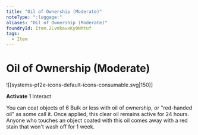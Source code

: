 ```yaml
---
title: "Oil of Ownership (Moderate)"
noteType: ":luggage:"
aliases: "Oil of Ownership (Moderate)"
foundryId: Item.2LvmkavxKy0NMtuf
tags:
  - Item
---
```


# Oil of Ownership (Moderate)
![[systems-pf2e-icons-default-icons-consumable.svg|150]]

**Activate** 1 Interact

You can coat objects of 6 Bulk or less with oil of ownership, or "red-handed oil" as some call it. Once applied, this clear oil remains active for 24 hours. Anyone who touches an object coated with this oil comes away with a red stain that won't wash off for 1 week.
